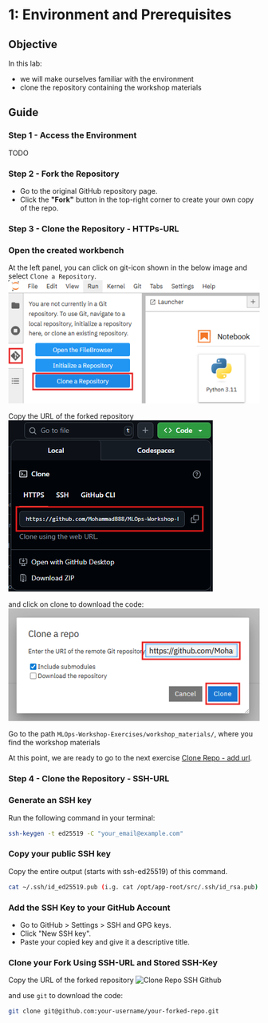# 1: Environment and Prerequisites

## Objective
In this lab:

* we will make ourselves familiar with the environment
* clone the repository containing the workshop materials

## Guide

### Step 1 - Access the Environment
TODO

### Step 2 - Fork the Repository
- Go to the original GitHub repository page.
- Click the **"Fork"** button in the top-right corner to create your own copy of the repo.

### Step 3 - Clone the Repository - HTTPs-URL

### Open the created workbench
At the left panel, you can click on git-icon shown in the below image and select `Clone a Repository`.
![Clone Repo](images/clone_repo.png)

Copy the URL of the forked repository
![Clone Repo Github](images/clone_repo_github.png)

and click on clone to download the code:
![Clone Repo - add url](images/clone_repo_url.png)

Go to the path `MLOps-Workshop-Exercises/workshop_materials/`, where you find the workshop materials

At this point, we are ready to go to the next exercise [Clone Repo - add url](./task2.md).

### Step 4 - Clone the Repository - SSH-URL

### Generate an SSH key
Run the following command in your terminal:

```bash
ssh-keygen -t ed25519 -C "your_email@example.com"
```

### Copy your public SSH key
Copy the entire output (starts with ssh-ed25519) of this command.
```bash
cat ~/.ssh/id_ed25519.pub (i.g. cat /opt/app-root/src/.ssh/id_rsa.pub)
```

### Add the SSH Key to your GitHub Account
- Go to GitHub > Settings > SSH and GPG keys.
- Click "New SSH key".
- Paste your copied key and give it a descriptive title.

### Clone your Fork Using SSH-URL and Stored SSH-Key
Copy the URL of the forked repository
![Clone Repo SSH Github](images/clone_repo_ssh_github.png)

and use `git` to download the code:
```bash
git clone git@github.com:your-username/your-forked-repo.git
```

